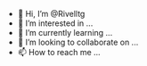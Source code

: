 - 👋 Hi, I’m @Rivelltg
- 👀 I’m interested in ...
- 🌱 I’m currently learning ...
- 💞️ I’m looking to collaborate on ...
- 📫 How to reach me ...

<!---
Rivelltg/Rivelltg is a ✨ special ✨ repository because its `README.md` (this file) appears on your GitHub profile.
You can click the Preview link to take a look at your changes.
--->
